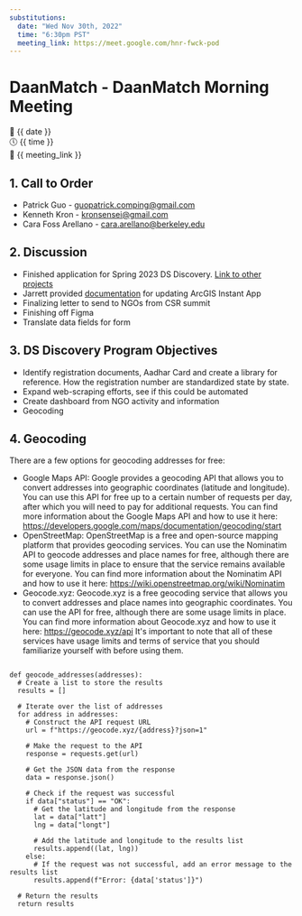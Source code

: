 ```yaml
---
substitutions:
  date: "Wed Nov 30th, 2022"
  time: "6:30pm PST"
  meeting_link: https://meet.google.com/hnr-fwck-pod
---
```


# DaanMatch - DaanMatch Morning Meeting

📅 {{ date }} <br>
🕔 {{ time }} <br>
🔗 {{ meeting_link }} <br>

## 1. Call to Order

- Patrick Guo - guopatrick.comping@gmail.com
- Kenneth Kron - kronsensei@gmail.com
- Cara Foss Arellano - cara.arellano@berkeley.edu

## 2. Discussion

- Finished application for Spring 2023 DS Discovery. [Link to other projects](https://data.berkeley.edu/discovery/projects)
- Jarrett provided [documentation](https://github.com/DaanMatch/Administrivia/tree/main/ArcGIS) for updating ArcGIS Instant App
- Finalizing letter to send to NGOs from CSR summit
- Finishing off Figma
- Translate data fields for form

## 3. DS Discovery Program Objectives

- Identify registration documents, Aadhar Card and create a library for reference. How the registration number are standardized state by state.
- Expand web-scraping efforts, see if this could be automated
- Create dashboard from NGO activity and information
- Geocoding

## 4. Geocoding

There are a few options for geocoding addresses for free:

- Google Maps API: Google provides a geocoding API that allows you to convert addresses into geographic coordinates (latitude and longitude). You can use this API for free up to a certain number of requests per day, after which you will need to pay for additional requests. You can find more information about the Google Maps API and how to use it here: <https://developers.google.com/maps/documentation/geocoding/start>
- OpenStreetMap: OpenStreetMap is a free and open-source mapping platform that provides geocoding services. You can use the Nominatim API to geocode addresses and place names for free, although there are some usage limits in place to ensure that the service remains available for everyone. You can find more information about the Nominatim API and how to use it here: <https://wiki.openstreetmap.org/wiki/Nominatim>
- Geocode.xyz: Geocode.xyz is a free geocoding service that allows you to convert addresses and place names into geographic coordinates. You can use the API for free, although there are some usage limits in place. You can find more information about Geocode.xyz and how to use it here: <https://geocode.xyz/api>
It's important to note that all of these services have usage limits and terms of service that you should familiarize yourself with before using them.

```{python}import requests

def geocode_addresses(addresses):
  # Create a list to store the results
  results = []

  # Iterate over the list of addresses
  for address in addresses:
    # Construct the API request URL
    url = f"https://geocode.xyz/{address}?json=1"

    # Make the request to the API
    response = requests.get(url)

    # Get the JSON data from the response
    data = response.json()

    # Check if the request was successful
    if data["status"] == "OK":
      # Get the latitude and longitude from the response
      lat = data["latt"]
      lng = data["longt"]

      # Add the latitude and longitude to the results list
      results.append((lat, lng))
    else:
      # If the request was not successful, add an error message to the results list
      results.append(f"Error: {data['status']}")

  # Return the results
  return results
```
